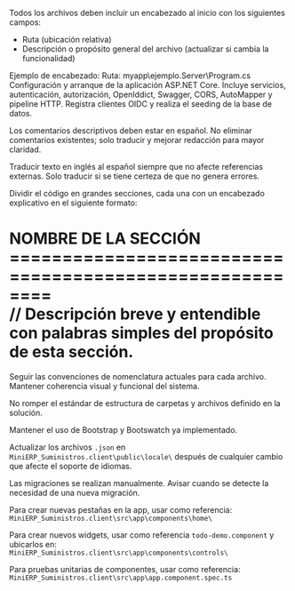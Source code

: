 Todos los archivos deben incluir un encabezado al inicio con los siguientes campos:

- Ruta (ubicación relativa)
- Descripción o propósito general del archivo (actualizar si cambia la funcionalidad)

Ejemplo de encabezado:
Ruta: myapp\ejemplo.Server\Program.cs  
Configuración y arranque de la aplicación ASP.NET Core. Incluye servicios, autenticación, autorización, OpenIddict, Swagger, CORS, AutoMapper y pipeline HTTP. Registra clientes OIDC y realiza el seeding de la base de datos.

Los comentarios descriptivos deben estar en español. No eliminar comentarios existentes; solo traducir y mejorar redacción para mayor claridad.

Traducir texto en inglés al español siempre que no afecte referencias externas. Solo traducir si se tiene certeza de que no genera errores.

Dividir el código en grandes secciones, cada una con un encabezado explicativo en el siguiente formato:

NOMBRE DE LA SECCIÓN ========================================================  
// Descripción breve y entendible con palabras simples del propósito de esta sección.  
=============================================================================

Seguir las convenciones de nomenclatura actuales para cada archivo. Mantener coherencia visual y funcional del sistema.

No romper el estándar de estructura de carpetas y archivos definido en la solución.

Mantener el uso de Bootstrap y Bootswatch ya implementado.

Actualizar los archivos `.json` en `MiniERP_Suministros.client\public\locale\` después de cualquier cambio que afecte el soporte de idiomas.

Las migraciones se realizan manualmente. Avisar cuando se detecte la necesidad de una nueva migración.

Para crear nuevas pestañas en la app, usar como referencia:  
`MiniERP_Suministros.client\src\app\components\home\`

Para crear nuevos widgets, usar como referencia `todo-demo.component` y ubicarlos en:  
`MiniERP_Suministros.client\src\app\components\controls\`

Para pruebas unitarias de componentes, usar como referencia:  
`MiniERP_Suministros.client\src\app\app.component.spec.ts`